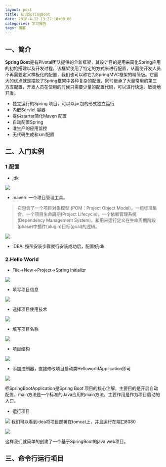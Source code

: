 ```yaml
---
layout: post
title: 初识SpringBoot
date: 2018-4-12 13:27:10+00:00
categories: 学习报告
tags: 博客
---
```

## 一、简介

**Spring Boot**是有Pivotal团队提供的全新框架，其设计目的是用来简化Spring应用的初始搭建以及开发过程。该框架使用了特定的方式来进行配置，从而使开发人员不再需要定义样板化的配置，我们也可以称它为SpringMVC框架的精简版。它最大的优点就是摆脱了Spring框架中各种复杂的配置，同时继承了大量常用的第三方库配置，开发人员在使用的时候只需要少量的配置代码，可以进行快速、敏捷地开发。
* 独立运行的Spring 项目，可以以jar包的形式独立运行
* 内嵌Servlet 容器
* 提供starter简化Maven 配置
* 自动配置Spring
* 准生产的应用监控
* 无代码生成和xml配置

## 二、入门实例

### 1.配置
* jdk

![](https://github.com/south270/south270.github.io/blob/master/image/report1/1.png?raw=true)
* maven: 一个项目管理工具。

> 它包含了一个项目对象模型 (POM：Project Object Model)，一组标准集合，一个项目生命周期(Project Lifecycle)，一个依赖管理系统(Dependency Management System)，和用来运行定义在生命周期阶段(phase)中插件(plugin)目标(goal)的逻辑。

![](https://github.com/south270/south270.github.io/blob/master/image/report1/2.png?raw=true)
* IDEA: 按照安装步骤就行安装成功后，配置好jdk

### 2.Hello World

* File->New->Project->Spring Initializr

![](https://github.com/south270/south270.github.io/blob/master/image/report1/3.png?raw=true)
* 填写项目信息

![](https://github.com/south270/south270.github.io/blob/master/image/report1/4.png?raw=true)
* 选择项目使用技术

![](https://github.com/south270/south270.github.io/blob/master/image/report1/5.png?raw=true)
* 填写项目名称

![](https://github.com/south270/south270.github.io/blob/master/image/report1/6.png?raw=true)
* 项目结构

![](https://github.com/south270/south270.github.io/blob/master/image/report1/7.png?raw=true)
* 添加控制器，直接修改项目启动类HelloworldApplication即可

![](https://github.com/south270/south270.github.io/blob/master/image/report1/8.png?raw=true)

@SpringBootApplication是Spring Boot 项目的核心注解，主要目的是开启自动配置。main方法是一个标准的Java应用的main方法，主要作用是作为项目启动的入口。

* 运行项目

![](https://github.com/south270/south270.github.io/blob/master/image/report1/9.png?raw=true)
我们可以看到idea将项目部署在tomcat上，并且运行在端口8080

![](https://github.com/south270/south270.github.io/blob/master/image/report1/10.png?raw=true)

这样我们就简单的创建了一个基于SpringBoot的java web项目。

## 三、命令行运行项目



